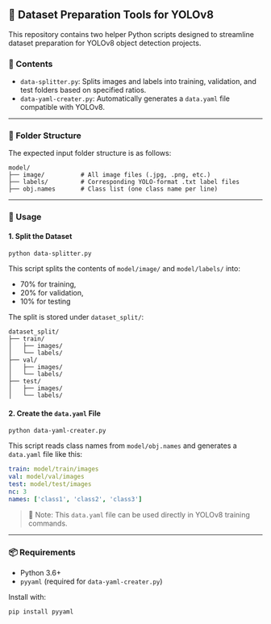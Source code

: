 ## 📂 Dataset Preparation Tools for YOLOv8

This repository contains two helper Python scripts designed to streamline dataset preparation for YOLOv8 object detection projects.

### 🧩 Contents

* `data-splitter.py`: Splits images and labels into training, validation, and test folders based on specified ratios.
* `data-yaml-creater.py`: Automatically generates a `data.yaml` file compatible with YOLOv8.

---

### 📁 Folder Structure

The expected input folder structure is as follows:

```
model/
├── image/          # All image files (.jpg, .png, etc.)
├── labels/         # Corresponding YOLO-format .txt label files
├── obj.names       # Class list (one class name per line)
```

---

### 🚀 Usage

#### 1. Split the Dataset

```bash
python data-splitter.py
```

This script splits the contents of `model/image/` and `model/labels/` into:

* 70% for training,
* 20% for validation,
* 10% for testing

The split is stored under `dataset_split/`:

```
dataset_split/
├── train/
│   ├── images/
│   └── labels/
├── val/
│   ├── images/
│   └── labels/
├── test/
│   ├── images/
│   └── labels/
```

#### 2. Create the `data.yaml` File

```bash
python data-yaml-creater.py
```

This script reads class names from `model/obj.names` and generates a `data.yaml` file like this:

```yaml
train: model/train/images
val: model/val/images
test: model/test/images
nc: 3
names: ['class1', 'class2', 'class3']
```

> 📌 Note: This `data.yaml` file can be used directly in YOLOv8 training commands.

---

### 📦 Requirements

* Python 3.6+
* `pyyaml` (required for `data-yaml-creater.py`)

Install with:

```bash
pip install pyyaml
```
